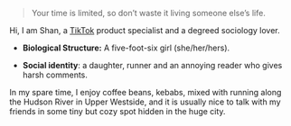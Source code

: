 > Your time is limited, so don’t waste it living someone else’s life.

Hi, I am Shan, a [TikTok](https://www.tiktok.com/) product specialist and a degreed sociology lover.

* **Biological Structure:** A five-foot-six girl (she/her/hers).

* **Social identity**: a daughter, runner and an annoying reader who gives harsh comments.

In my spare time, I enjoy coffee beans, kebabs, mixed with running along the Hudson River in Upper Westside, and it is usually nice to talk with my friends in some tiny but cozy spot hidden in the huge city.

